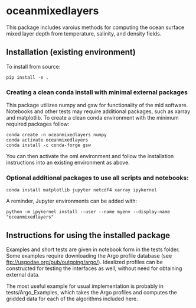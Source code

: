 # oceanmixedlayers

This package includes varoius methods for computing the ocean surface mixed layer depth from temperature, salinity, and density fields.  

## Installation (existing environment)  

To install from source:  
```
pip install -e .
```

### Creating a clean conda install with minimal external packages  

This package utilizes numpy and gsw for functionality of the mld software.  Notebooks and other tests may require additional packages, such as xarray and matplotlib.  To create a clean conda environment with the minimum required packages follow:  
```
conda create -n oceanmixedlayers numpy  
conda activate oceanmixedlayers  
conda install -c conda-forge gsw  
```  

You can then activate the oml environment and follow the installation instructions into an existing environment as above.  


### Optional additional packages to use all scripts and notebooks:  

```
conda install matplotlib jupyter netcdf4 xarray ipykernel  
```

A reminder, Jupyter environments can be added with:  
```
python -m ipykernel install --user --name myenv --display-name "oceanmixedlayers"  
```

## Instructions for using the installed package  

Examples and short tests are given in notebook form in the tests folder.  Some examples require downloading the Argo profile database (see ftp://usgodae.org/pub/outgoing/argo/). Idealized profiles can be constructed for testing the interfaces as well, without need for obtaining external data.  

The most useful example for usual implementation is probably in tests/Argo_Examples, which takes the Argo profiles and computes the gridded data for each of the algorithms included here.  
